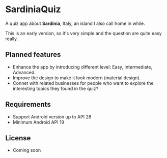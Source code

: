 # SardiniaQuiz
A quiz app about **Sardinia**, Italy, an island I also call home in while.

This is an early version, so it's very simple and the question are quite easy really.

## Planned features
- Enhance the app by introducing different level: Easy, Intermediate, Advanced.
- Improve the design to make it look modern (material design).
- Connet with related businesses for people who want to explore the interesting topics they found in the quiz?

## Requirements
- Support Android version up to API 28
- Minimum Android API 19

## License
- Coming soon
